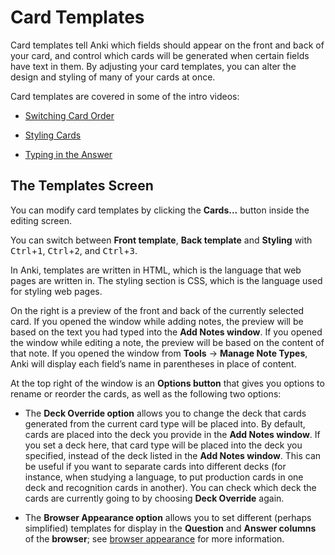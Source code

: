 # Card Templates

Card templates tell Anki which fields should appear on the front and back of your card,
and control which cards will be generated when certain fields have text in them.
By adjusting your card templates, you can alter the design and styling of many of your
cards at once.

Card templates are covered in some of the intro videos:

- [Switching Card Order](http://www.youtube.com/watch?v=DnbKwHEQ1mA&yt:cc=on)

- [Styling Cards](http://www.youtube.com/watch?v=F1j1Zx0mXME&yt:cc=on)

- [Typing in the Answer](http://www.youtube.com/watch?v=5tYObQ3ocrw&yt:cc=on)

## The Templates Screen

You can modify card templates by clicking the **Cards...** button inside the
editing screen.


You can switch between **Front template**, **Back template** and **Styling** with <kbd>Ctrl</kbd>+<kbd>1</kbd>, <kbd>Ctrl</kbd>+<kbd>2</kbd>, and <kbd>Ctrl</kbd>+<kbd>3</kbd>.

In Anki, templates are written in HTML, which is the language that web
pages are written in. The styling section is CSS, which is the language
used for styling web pages.

On the right is a preview of the front and back of the currently
selected card. If you opened the window while adding notes, the preview
will be based on the text you had typed into the **Add Notes window**. If
you opened the window while editing a note, the preview will be based on
the content of that note. If you opened the window from **Tools** → **Manage Note Types**, Anki will display each field’s name in parentheses in place
of content.

At the top right of the window is an **Options button** that gives you
options to rename or reorder the cards, as well as the following two
options:

- The **Deck Override option** allows you to change the deck that cards
  generated from the current card type will be placed into. By
  default, cards are placed into the deck you provide in the **Add Notes window**. If you set a deck here, that card type will be placed into
  the deck you specified, instead of the deck listed in the **Add Notes window**. This can be useful if you want to separate cards into
  different decks (for instance, when studying a language, to put
  production cards in one deck and recognition cards in another). You
  can check which deck the cards are currently going to by choosing
  **Deck Override** again.

- The **Browser Appearance option** allows you to set different (perhaps
  simplified) templates for display in the **Question** and **Answer columns**
  of the **browser**; see [browser appearance](styling.md#browser-appearance) for more
  information.
